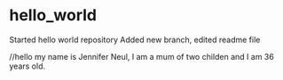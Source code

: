 # hello_world

Started hello world repository
Added new branch, edited readme file

//hello my name is Jennifer Neul, I am a mum of two childen and I am 36 years old.
